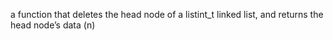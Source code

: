 a function that deletes the head node of a listint_t linked list, and returns the head node’s data (n)
